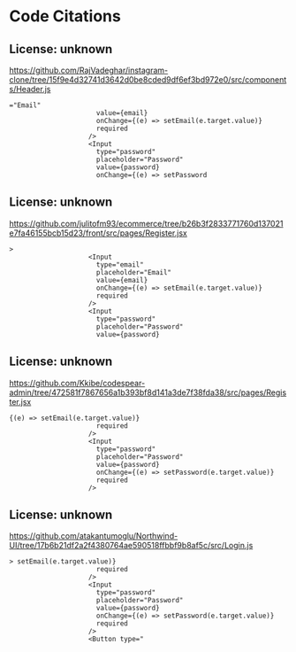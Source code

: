 # Code Citations

## License: unknown
https://github.com/RajVadeghar/instagram-clone/tree/15f9e4d32741d3642d0be8cded9df6ef3bd972e0/src/components/Header.js

```
="Email"
                      value={email}
                      onChange={(e) => setEmail(e.target.value)}
                      required
                    />
                    <Input
                      type="password"
                      placeholder="Password"
                      value={password}
                      onChange={(e) => setPassword
```


## License: unknown
https://github.com/julitofm93/ecommerce/tree/b26b3f2833771760d137021e7fa46155bcb15d23/front/src/pages/Register.jsx

```
>
                    <Input
                      type="email"
                      placeholder="Email"
                      value={email}
                      onChange={(e) => setEmail(e.target.value)}
                      required
                    />
                    <Input
                      type="password"
                      placeholder="Password"
                      value={password}
```


## License: unknown
https://github.com/Kkibe/codespear-admin/tree/472581f7867656a1b393bf8d141a3de7f38fda38/src/pages/Register.jsx

```
{(e) => setEmail(e.target.value)}
                      required
                    />
                    <Input
                      type="password"
                      placeholder="Password"
                      value={password}
                      onChange={(e) => setPassword(e.target.value)}
                      required
                    />
```


## License: unknown
https://github.com/atakantumoglu/Northwind-UI/tree/17b6b21df2a2f4380764ae590518ffbbf9b8af5c/src/Login.js

```
> setEmail(e.target.value)}
                      required
                    />
                    <Input
                      type="password"
                      placeholder="Password"
                      value={password}
                      onChange={(e) => setPassword(e.target.value)}
                      required
                    />
                    <Button type="
```

